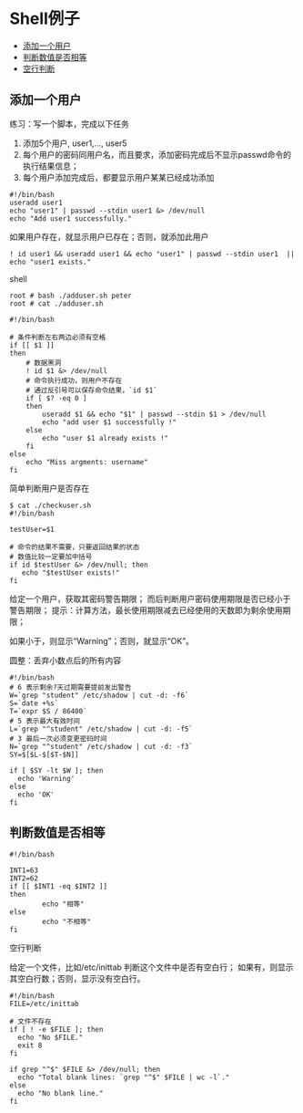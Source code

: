 # Shell例子

- [添加一个用户](#user-shell)
- [判断数值是否相等](#equal-num)
- [空行判断](#empty-line)

<a name="#user-shell"></a>
## 添加一个用户

练习：写一个脚本，完成以下任务
1. 添加5个用户, user1,..., user5
2. 每个用户的密码同用户名，而且要求，添加密码完成后不显示passwd命令的执行结果信息；
3. 每个用户添加完成后，都要显示用户某某已经成功添加

```
#!/bin/bash
useradd user1
echo "user1" | passwd --stdin user1 &> /dev/null
echo "Add user1 successfully."
```

如果用户存在，就显示用户已存在；否则，就添加此用户
```
! id user1 && useradd user1 && echo "user1" | passwd --stdin user1  || echo "user1 exists."
```

shell
```
root # bash ./adduser.sh peter
root # cat ./adduser.sh

#!/bin/bash

# 条件判断左右两边必须有空格
if [[ $1 ]]
then
    # 数据黑洞
    ! id $1 &> /dev/null
    # 命令执行成功，则用户不存在
    # 通过反引号可以保存命令结果，`id $1`
    if [ $? -eq 0 ]
    then
        useradd $1 && echo "$1" | passwd --stdin $1 > /dev/null
        echo "add user $1 successfully !"
    else
        echo "user $1 already exists !"
    fi
else
    echo "Miss argments: username"
fi
```

简单判断用户是否存在
```
$ cat ./checkuser.sh 
#!/bin/bash

testUser=$1

# 命令的结果不需要，只要返回结果的状态
# 数值比较一定要加中括号
if id $testUser &> /dev/null; then
   echo "$testUser exists!"
fi

```

给定一个用户，获取其密码警告期限；
而后判断用户密码使用期限是否已经小于警告期限；
    提示：计算方法，最长使用期限减去已经使用的天数即为剩余使用期限；
    
如果小于，则显示“Warning”；否则，就显示“OK”。

圆整：丢弃小数点后的所有内容
```
#!/bin/bash
# 6 表示剩余?天过期需要提前发出警告
W=`grep "student" /etc/shadow | cut -d: -f6`
S=`date +%s`
T=`expr $S / 86400`
# 5 表示最大有效时间
L=`grep "^student" /etc/shadow | cut -d: -f5`
# 3 最后一次必须变更密码时间
N=`grep "^student" /etc/shadow | cut -d: -f3`
SY=$[$L-$[$T-$N]]

if [ $SY -lt $W ]; then
  echo 'Warning'
else
  echo 'OK'
fi
```

<a href="equal-num"></a>
## 判断数值是否相等

```
#!/bin/bash

INT1=63
INT2=62
if [[ $INT1 -eq $INT2 ]]
then
        echo "相等"
else
        echo "不相等"
fi
```

<a name="empty-line"></a>
空行判断

给定一个文件，比如/etc/inittab
判断这个文件中是否有空白行；
如果有，则显示其空白行数；否则，显示没有空白行。
```
#!/bin/bash
FILE=/etc/inittab

# 文件不存在
if [ ! -e $FILE ]; then
  echo "No $FILE."
  exit 8
fi

if grep "^$" $FILE &> /dev/null; then
  echo "Total blank lines: `grep "^$" $FILE | wc -l`."
else
  echo "No blank line."
fi

```


